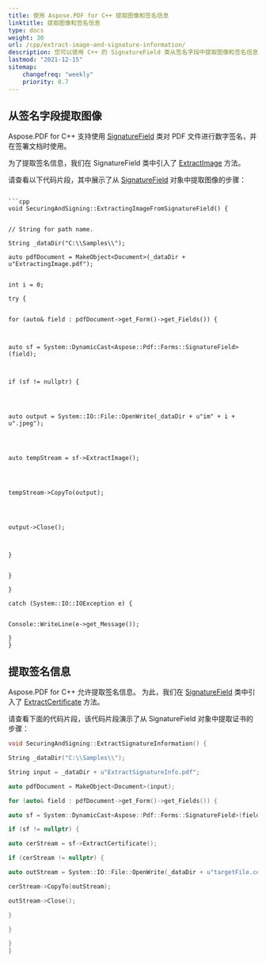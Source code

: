 ```yaml
---
title: 使用 Aspose.PDF for C++ 提取图像和签名信息
linktitle: 提取图像和签名信息
type: docs
weight: 30
url: /cpp/extract-image-and-signature-information/
description: 您可以使用 C++ 的 SignatureField 类从签名字段中提取图像和签名信息。
lastmod: "2021-12-15"
sitemap:
    changefreq: "weekly"
    priority: 0.7
---
```


## 从签名字段提取图像

Aspose.PDF for C++ 支持使用 [SignatureField](https://reference.aspose.com/pdf/cpp/class/aspose.pdf.forms.signature_field) 类对 PDF 文件进行数字签名，并在签署文档时使用。

为了提取签名信息，我们在 SignatureField 类中引入了 [ExtractImage](https://reference.aspose.com/pdf/cpp/class/aspose.pdf.forms.signature_field#a63f492fa6d3f83f0265b8e4f4c850293) 方法。

请查看以下代码片段，其中展示了从 [SignatureField](https://reference.aspose.com/pdf/cpp/class/aspose.pdf.forms.signature_field) 对象中提取图像的步骤：
```

```cpp
void SecuringAndSigning::ExtractingImageFromSignatureField() {


// String for path name.

String _dataDir("C:\\Samples\\");

auto pdfDocument = MakeObject<Document>(_dataDir + u"ExtractingImage.pdf");


int i = 0;

try {


for (auto& field : pdfDocument->get_Form()->get_Fields()) {



auto sf = System::DynamicCast<Aspose::Pdf::Forms::SignatureField>(field);



if (sf != nullptr) {




auto output = System::IO::File::OpenWrite(_dataDir + u"im" + i + u".jpeg");




auto tempStream = sf->ExtractImage();




tempStream->CopyTo(output);




output->Close();



}


}

}

catch (System::IO::IOException e) {


Console::WriteLine(e->get_Message());

}
}
```

## 提取签名信息

Aspose.PDF for C++ 允许提取签名信息。 为此，我们在 [SignatureField](https://reference.aspose.com/pdf/cpp/class/aspose.pdf.forms.signature_field) 类中引入了 [ExtractCertificate](https://reference.aspose.com/pdf/cpp/class/aspose.pdf.forms.signature_field#a73686c960036f755b6e800b84c27bee1) 方法。

请查看下面的代码片段，该代码片段演示了从 SignatureField 对象中提取证书的步骤：

```cpp
void SecuringAndSigning::ExtractSignatureInformation() {

String _dataDir("C:\\Samples\\");

String input = _dataDir + u"ExtractSignatureInfo.pdf";

auto pdfDocument = MakeObject<Document>(input);

for (auto& field : pdfDocument->get_Form()->get_Fields()) {

auto sf = System::DynamicCast<Aspose::Pdf::Forms::SignatureField>(field);

if (sf != nullptr) {

auto cerStream = sf->ExtractCertificate();

if (cerStream != nullptr) {

auto outStream = System::IO::File::OpenWrite(_dataDir + u"targetFile.cer");

cerStream->CopyTo(outStream);

outStream->Close();

}

}

}
}
```